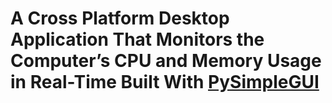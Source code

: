 # A Cross Platform Desktop Application That Monitors the Computer’s CPU and Memory Usage in Real-Time Built With [PySimpleGUI](https://www.pysimplegui.org/)
